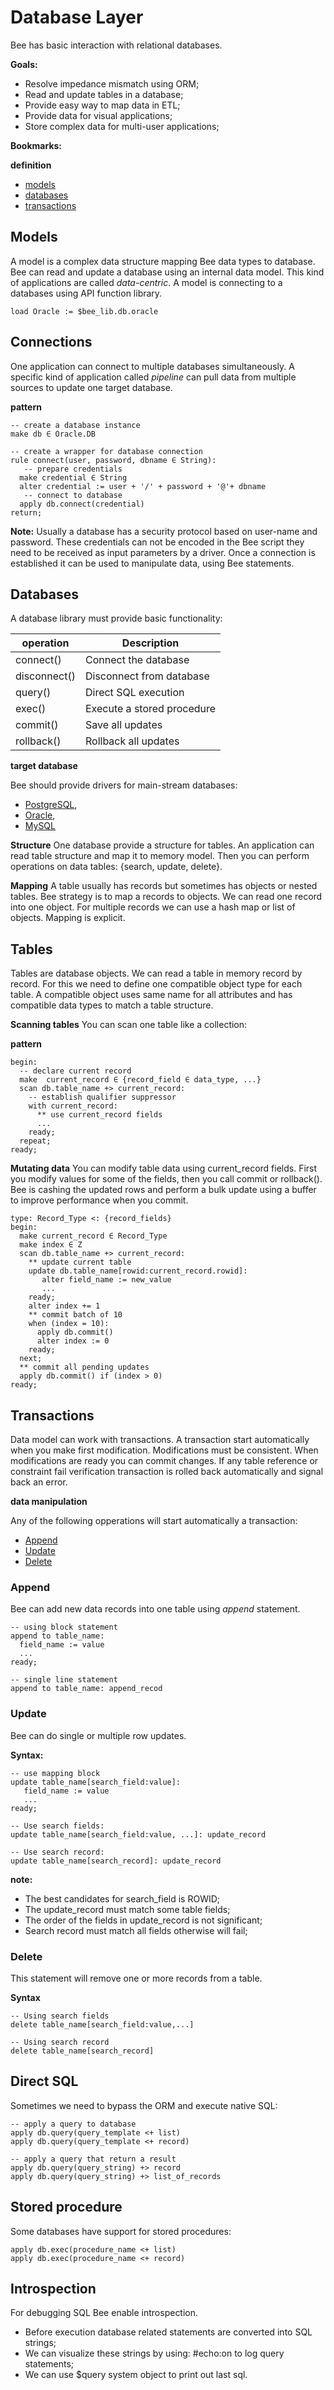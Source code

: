 # Database Layer

Bee has basic interaction with relational databases. 

**Goals:**

* Resolve impedance mismatch using ORM;
* Read and update tables in a database;
* Provide easy way to map data in ETL;
* Provide data for visual applications;
* Store complex data for multi-user applications;

**Bookmarks:**

**definition**
* [models](#models)
* [databases](#databases) 
* [transactions](#transactions)

## Models

A model is a complex data structure mapping Bee data types to database. Bee can read and update a database using an internal data model. This kind of applications are called _data-centric_. A model is connecting to a databases using API function library.

```
load Oracle := $bee_lib.db.oracle
```

## Connections

One application can connect to multiple databases simultaneously. A specific kind of application called _pipeline_ can pull data from multiple sources to update one target database. 

**pattern**
```
-- create a database instance
make db ∈ Oracle.DB

-- create a wrapper for database connection
rule connect(user, password, dbname ∈ String):
   -- prepare credentials
  make credential ∈ String 
  alter credential := user + '/' + password + '@'+ dbname
   -- connect to database
  apply db.connect(credential) 
return;
```

**Note:**
Usually a database has a security protocol based on user-name and password. These credentials can not be encoded in the Bee script they need to be received as input parameters by a driver. Once a connection is established it can be used to manipulate data, using Bee statements.

## Databases

A database library must provide basic functionality:

| operation    | Description
|--------------|------------------------------
| connect()    | Connect the database
| disconnect() | Disconnect from database
| query()      | Direct SQL execution
| exec()       | Execute a stored procedure
| commit()     | Save all updates
| rollback()   | Rollback all updates

**target database**

Bee should provide drivers for main-stream databases:

* [PostgreSQL](http://www.postgresql.org/), 
* [Oracle](http://www.oracle.com/), 
* [MySQL](https://www.mysql.com/)

**Structure**
One database provide a structure for tables. An application can read table structure and map it to memory model. Then you can perform operations on data tables: {search, update, delete}. 

**Mapping**
A table usually has records but sometimes has objects or nested tables. Bee strategy is to map a records to objects. We can read one record into one object. For multiple records we can use a hash map or list of objects. Mapping is explicit. 

## Tables
Tables are database objects. We can read a table in memory record by record. For this we need to define one compatible object type for each table. A compatible object uses same name for all attributes and has compatible data types to match a table structure.

**Scanning tables**
You can scan one table like a collection:

**pattern**
```
begin:
  -- declare current record
  make  current_record ∈ {record_field ∈ data_type, ...}  
  scan db.table_name +> current_record:
    -- establish qualifier suppressor 
    with current_record:
      ** use current_record fields
      ... 
    ready; 
  repeat; 
ready;
```

**Mutating data**
You can modify table data using current_record fields. First you modify values for some of the fields, then you call commit or rollback(). Bee is cashing the updated rows and perform a bulk update using a buffer to improve performance when you commit.

```
type: Record_Type <: {record_fields}
begin:
  make current_record ∈ Record_Type
  make index ∈ Z
  scan db.table_name +> current_record:
    ** update current table
    update db.table_name[rowid:current_record.rowid]:
       alter field_name := new_value
       ...
    ready;
    alter index += 1
    ** commit batch of 10
    when (index = 10):
      apply db.commit()
      alter index := 0
    ready;
  next;
  ** commit all pending updates
  apply db.commit() if (index > 0)
ready;  

```

## Transactions
Data model can work with transactions. A transaction start automatically when you make first modification. Modifications must be consistent. When modifications are ready you can commit changes. If any table reference or constraint fail verification transaction is rolled back automatically and signal back an error.

**data manipulation**

Any of the following opperations will start automatically a transaction:

* [Append](#Append)
* [Update](#Update)
* [Delete](#Delete)

### Append

Bee can add new data records into one table using _append_ statement.

```
-- using block statement
append to table_name:
  field_name := value
  ...
ready;  

-- single line statement
append to table_name: append_recod
```

### Update

Bee can do single or multiple row updates.

**Syntax:**

```
-- use mapping block
update table_name[search_field:value]: 
   field_name := value
   ...
ready;   

-- Use search fields: 
update table_name[search_field:value, ...]: update_record

-- Use search record:
update table_name[search_record]: update_record
```


**note:** 
* The best candidates for search_field is ROWID;
* The update_record must match some table fields;
* The order of the fields in update_record is not significant;
* Search record must match all fields otherwise will fail;

### Delete

This statement will remove one or more records from a table. 

**Syntax**

```
-- Using search fields
delete table_name[search_field:value,...]

-- Using search record
delete table_name[search_record]
```

## Direct SQL

Sometimes we need to bypass the ORM and execute native SQL:

```
-- apply a query to database
apply db.query(query_template <+ list)
apply db.query(query_template <+ record)

-- apply a query that return a result
apply db.query(query_string) +> record
apply db.query(query_string) +> list_of_records

```

## Stored procedure

Some databases have support for stored procedures:

```
apply db.exec(procedure_name <+ list) 
apply db.exec(procedure_name <+ record) 
```

## Introspection

For debugging SQL Bee enable introspection. 

* Before execution database related statements are converted into SQL strings; 
* We can visualize these strings by using: #echo:on to log query statements; 
* We can use $query system object to print out last sql. 
